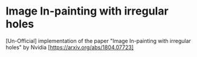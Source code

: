 # Image In-painting with irregular holes
[Un-Official] implementation of the paper "Image In-painting with irregular holes" by Nvidia [https://arxiv.org/abs/1804.07723]
